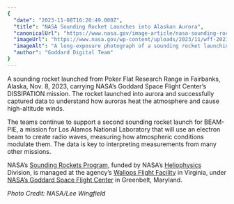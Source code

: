 ```yaml
---
{
  "date": "2023-11-08T16:20:49.000Z",
  "title": "NASA Sounding Rocket Launches into Alaskan Aurora",
  "canonicalUrl": "https://www.nasa.gov/image-article/nasa-sounding-rocket-launches-into-alaskan-aurora/",
  "imageUrl": "https://www.nasa.gov/wp-content/uploads/2023/11/wff-2023-080-157.jpg",
  "imageAlt": "A long-exposure photograph of a sounding rocket launching into a night sky highlighted by aurora. The sounding rocket is a bright white streak, leaving from a snow-covered ground and moving from bottom left to upper right. A small break in the streak represents the first stage of the rocket burning out and the second stage igniting. A soft, green aurora frames the edges of the image, with many white stars speckled through the black sky. A bright green line toward the top of the frame is a lidar beam. A fisheye lens was used for the photograph, creating a curve for the ground and lidar beam.",
  "author": "Goddard Digital Team"
}
---
```


A sounding rocket launched from Poker Flat Research Range in Fairbanks, Alaska, Nov. 8, 2023, carrying NASA’s Goddard Space Flight Center’s DISSIPATION mission. The rocket launched into aurora and successfully captured data to understand how auroras heat the atmosphere and cause high-altitude winds. 

The teams continue to support a second sounding rocket launch for BEAM-PIE, a mission for Los Alamos National Laboratory that will use an electron beam to create radio waves, measuring how atmospheric conditions modulate them. The data is key to interpreting measurements from many other missions. 

NASA’s [Sounding Rockets Program](https://www.nasa.gov/soundingrockets), funded by NASA’s [Heliophysics](https://science.nasa.gov/heliophysics/) Division, is managed at the agency’s [Wallops Flight Facility](https://www.nasa.gov/wallops/) in Virginia, under [NASA’s Goddard Space Flight Center](https://www.nasa.gov/goddard/) in Greenbelt, Maryland.

_Photo Credit: NASA/Lee Wingfield_
